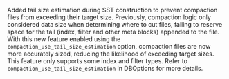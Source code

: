Added tail size estimation during SST construction to prevent compaction files from exceeding their target size. Previously, compaction logic only considered data size when determining where to cut files, failing to reserve space for the tail (index, filter and other meta blocks) appended to the file. With this new feature enabled using the `compaction_use_tail_size_estimation` option, compaction files are now more accurately sized, reducing the likelihood of exceeding target sizes. This feature only supports some index and filter types. Refer to `compaction_use_tail_size_estimation` in DBOptions for more details.
